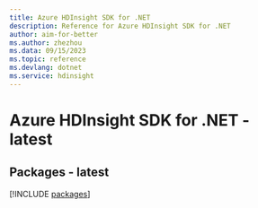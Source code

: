 ```yaml
---
title: Azure HDInsight SDK for .NET
description: Reference for Azure HDInsight SDK for .NET
author: aim-for-better
ms.author: zhezhou
ms.data: 09/15/2023
ms.topic: reference
ms.devlang: dotnet
ms.service: hdinsight
---
```

# Azure HDInsight SDK for .NET - latest
## Packages - latest
[!INCLUDE [packages](hdinsight-index.md)]